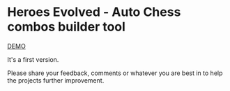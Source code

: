 # Heroes Evolved - Auto Chess combos builder tool

[DEMO](http://usmanarshad.com/heac/)

It's a first version.

Please share your feedback, comments or whatever you are best in to help the projects further improvement.
